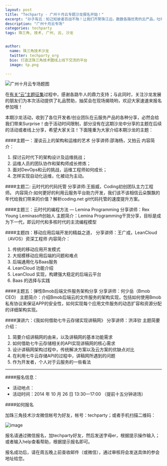 ```yaml
---
layout: post
title: "Techparty - 广州十月云专题沙龙报名开始！"
excerpt: "孙子有云：知己知彼者百战不殆！让我们齐聚珠江边，数数各路优秀的云产品，吐吐各种坑爹的槽，更可与初创团队 face to face 摩擦出火花!"
description: "广州十月云专场"
categories: techparty
tags: 珠三角, 技术, 广州, 云, 沙龙


author:
  name: 珠三角技术沙龙
  twitter: techparty_org
  bio: 打造泛珠三角技术圈线上线下交流的平台
  image: tp.png

---
```


![广州十月云专场题图](http://ww1.sinaimg.cn/large/6907a9d0gw1el9dyiun7gj20ez0fc758.jpg)

在[有关“云”主题征集](http://techparty.org/techparty/2014/10/13/gztechparty-cloud-stuff-with-startups/)过程中，感谢各路牛人的鼎力支持；与此同时，关注沙龙发展的朋友们为本次活动提供了礼品赞助，抽奖会在现场揭晓哟，欢迎大家速速来报名参加哦！
  
本期沙龙活动，收到了各位开发者/创业团队在云服务产品的各种分享，必然会给我们带来Surprise！由于活动时间限制，部分没有在这期沙龙中分享的主题在后续的活动或者线上分享，希望大家关注！下面隆重为大家介绍本期沙龙的主题：

####主题一：漫谈云上的架构和运维的艺术
分享讲师:邵海杨，又拍云
内容简介：

1. 探讨云时代下的架构设计及运维挑战；
2. 运维人员的团队协作和架构师成长修炼；
3. 面对DevOps和云的挑战，运维工程师如何成长；
4. 怎样实现自动化运维，化被动为主动。


####主题二: 云时代的代码托管
分享讲师:王振威，Coding初创团队主力工程师。
内容简介:如何更好的利用云服务平台助力开发，我们该不该相信云朵飘飘的年代给我们带来的价值？解析coding.net git代码托管的速度提升方案。


####主题三：云时代的编程方法 — Lemina Programming
分享讲师：Rex Young  Leminasoft创始人
主题简介：Lemina Programming干货分享，目标是成为下一代，即云时代和多核时代的主流编程模型


####主题四：移动应用后端开发的精益之道，
分享讲师：王广成，LeanCloud（AVOS）资深工程师
内容简介：

1. 传统的移动应用开发模式
2. 大规模移动应用后端的问题和难点
3. 后端通用化与Baas服务
4. LeanCloud 功能介绍
5. LeanCloud 实现，构建强大稳定的后端云平台
6. Baas 的选择与实践


####主题五：弹性Bmob后端文件服务架构分享
分享讲师：何少岳（Bmob CEO）
主题简介：介绍Bmob后端云的文件服务的架构实现，包括如何使用Bmob私有协议来保证APP的安全性，如何实现每个应用文件服务的动态扩容和资源分配的详细架构实现。


####演讲六：《我如何借助七牛云存储实现讲稿网》
分享讲师：洪泽钦
主题简要介绍：

1. 简要介绍讲稿网的由来，以及讲稿网的基本功能需求
2. 如何借助七牛云存储相关的API实现讲稿网的核心需求
3. 设计讲稿网架构过程中，传统解决方案以及云方案的优缺点对比
4. 在利用七牛云存储API的过程中，讲稿网所遇到的问题
5. 作为开发者，个人对于云服务的一些看法
  
---

####报名信息：

* 活动地点：
* 活动时间：2014 年 10 月 26 日 13:30—17:00 （提前十五分钟进场）

####如何报名

加珠三角技术沙龙微信帐号为好友，帐号：techparty；或者手机扫描二维码：

![image](http://ww1.sinaimg.cn/large/61c18847gw1e9tzpizmjsj208c08cjs1.jpg)

报名请通过微信报名，加techparty好友，然后发送字母er，根据提示操作输入；或者输入help查看帮助，根据提示报名即可。

报名成功后，请在周五晚上前查收邮件（或微信），通过审核将会发送具体的参会地址给您。